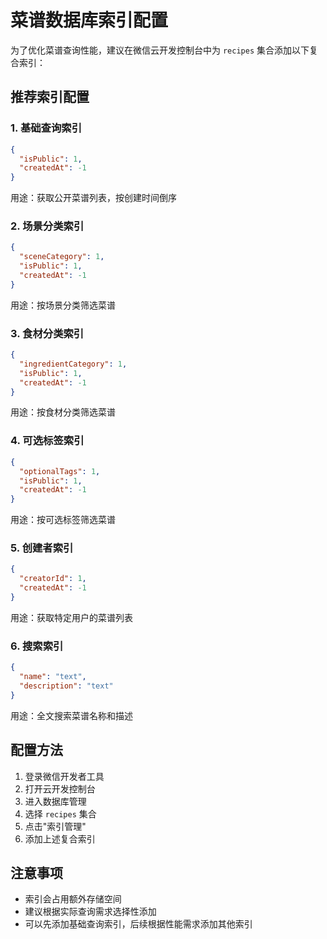 # 菜谱数据库索引配置

为了优化菜谱查询性能，建议在微信云开发控制台中为 `recipes` 集合添加以下复合索引：

## 推荐索引配置

### 1. 基础查询索引
```json
{
  "isPublic": 1,
  "createdAt": -1
}
```
用途：获取公开菜谱列表，按创建时间倒序

### 2. 场景分类索引
```json
{
  "sceneCategory": 1,
  "isPublic": 1,
  "createdAt": -1
}
```
用途：按场景分类筛选菜谱

### 3. 食材分类索引
```json
{
  "ingredientCategory": 1,
  "isPublic": 1,
  "createdAt": -1
}
```
用途：按食材分类筛选菜谱

### 4. 可选标签索引
```json
{
  "optionalTags": 1,
  "isPublic": 1,
  "createdAt": -1
}
```
用途：按可选标签筛选菜谱

### 5. 创建者索引
```json
{
  "creatorId": 1,
  "createdAt": -1
}
```
用途：获取特定用户的菜谱列表

### 6. 搜索索引
```json
{
  "name": "text",
  "description": "text"
}
```
用途：全文搜索菜谱名称和描述

## 配置方法

1. 登录微信开发者工具
2. 打开云开发控制台
3. 进入数据库管理
4. 选择 `recipes` 集合
5. 点击"索引管理"
6. 添加上述复合索引

## 注意事项

- 索引会占用额外存储空间
- 建议根据实际查询需求选择性添加
- 可以先添加基础查询索引，后续根据性能需求添加其他索引
